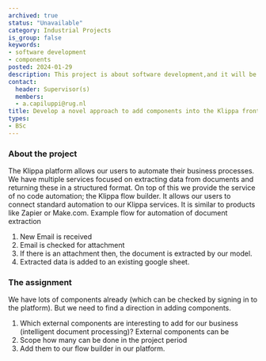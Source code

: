 ```yaml
---
archived: true
status: "Unavailable"
category: Industrial Projects
is_group: false
keywords:
- software development
- components
posted: 2024-01-29
description: This project is about software development,and it will be run in collaboration with Klippa Groningen. The objective is to develop a novel approach to add components into the Klippa frontend
contact:
  header: Supervisor(s)
  members:
  - a.capiluppi@rug.nl
title: Develop a novel approach to add components into the Klippa frontend
types:
- BSc
---
```


### About the project
The Klippa platform allows our users to automate their business processes.
We have multiple services focused on extracting data from documents and returning these in
a structured format.
On top of this we provide the service of no code automation; the Klippa flow builder. It allows
our users to connect standard automation to our Klippa services. It is similar to products like
Zapier or Make.com.
Example flow for automation of document extraction
1. New Email is received
2. Email is checked for attachment
3. If there is an attachment then, the document is extracted by our model.
4. Extracted data is added to an existing google sheet.

###  The assignment
We have lots of components already (which can be checked by signing in to the platform).
But we need to find a direction in adding components.
1) Which external components are interesting to add for our business (intelligent
document processing)? External components can be
2) Scope how many can be done in the project period
3) Add them to our flow builder in our platform.
